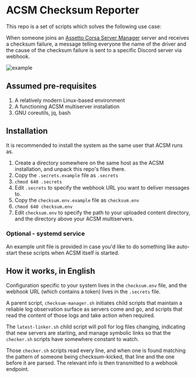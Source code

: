 # ACSM Checksum Reporter

This repo is a set of scripts which solves the following use case:

When someone joins an [Assetto Corsa Server Manager](https://emperorservers.com/products/assetto-corsa-server-manager) server and receives a checksum failure, a message telling everyone the name of the driver and the cause of the checksum failure is sent to a specific Discord server via webhook.


![example](https://user-images.githubusercontent.com/77416784/189126614-e4ae5e0d-c53f-4432-8caf-4c618ea190cd.png)


## Assumed pre-requisites

1. A relatively modern Linux-based environment
2. A functioning ACSM multiserver installation
3. GNU coreutils, jq, bash

## Installation

It is recommended to install the system as the same user that ACSM runs as.

1. Create a directory somewhere on the same host as the ACSM installation, and unpack this repo's files there.
2. Copy the `.secrets.example` file as `.secrets`
3. `chmod 640 .secrets`
4. Edit `.secrets` to specify the webhook URL you want to deliver messages to.
6. Copy the `checksum.env.example` file as `checksum.env`
7. `chmod 640 checksum.env`
8. Edit `checksum.env` to specify the path to your uploaded content directory, and the directory above your ACSM multiservers.

### Optional - systemd service

An example unit file is provided in case you'd like to do something like auto-start these scripts when ACSM itself is started.

## How it works, in English

Configuration specific to your system lives in the `checksum.env` file, and the webhook URL (which contains a token) lives in the `.secrets` file.

A parent script, `checksum-manager.sh` initiates child scripts that maintain a reliable log observation surface as servers come and go, and scripts that read the content of those logs and take action when required.

The `latest-linker.sh` child script will poll for log files changing, indicating that new servers are starting, and manage symbolic links so that the `checker.sh` scripts have somewhere constant to watch.

Those `checker.sh` scripts read every line, and when one is found matching the pattern of someone being checksum-kicked, that line and the one before it are parsed. The relevant info is then transmitted to a webhook endpoint.

